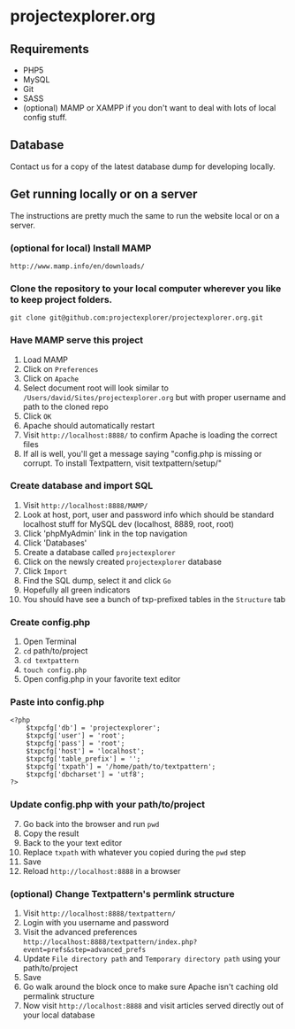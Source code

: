 projectexplorer.org
===================

## Requirements

* PHP5
* MySQL
* Git
* SASS
* (optional) MAMP or XAMPP if you don't want to deal with lots of local config stuff.

## Database

Contact us for a copy of the latest database dump for developing locally.

## Get running locally or on a server

The instructions are pretty much the same to run the website local or on a server.

### (optional for local) Install MAMP

`http://www.mamp.info/en/downloads/`

### Clone the repository to your local computer wherever you like to keep project folders.

`git clone git@github.com:projectexplorer/projectexplorer.org.git`

### Have MAMP serve this project

1. Load MAMP
2. Click on `Preferences`
3. Click on `Apache`
4. Select document root will look similar to `/Users/david/Sites/projectexplorer.org` but with proper username and path to the cloned repo
5. Click `OK`
6. Apache should automatically restart
7. Visit `http://localhost:8888/` to confirm Apache is loading the correct files
8. If all is well, you'll get a message saying "config.php is missing or corrupt. To install Textpattern, visit textpattern/setup/"

### Create database and import SQL

1. Visit `http://localhost:8888/MAMP/`
2. Look at host, port, user and password info which should be standard localhost stuff for MySQL dev (localhost, 8889, root, root)
3. Click 'phpMyAdmin' link in the top navigation
4. Click 'Databases'
5. Create a database called `projectexplorer`
6. Click on the newsly created `projectexplorer` database
7. Click `Import`
8. Find the SQL dump, select it and click `Go`
9. Hopefully all green indicators
10. You should have see a bunch of txp-prefixed tables in the `Structure` tab

### Create config.php

1. Open Terminal
2. `cd` path/to/project
3. `cd textpattern`
4. `touch config.php`
5. Open config.php in your favorite text editor

### Paste into config.php

```
<?php
    $txpcfg['db'] = 'projectexplorer';
    $txpcfg['user'] = 'root';
    $txpcfg['pass'] = 'root';
    $txpcfg['host'] = 'localhost';
    $txpcfg['table_prefix'] = '';
    $txpcfg['txpath'] = '/home/path/to/textpattern';
    $txpcfg['dbcharset'] = 'utf8';
?>
```
### Update config.php with your path/to/project

7. Go back into the browser and run `pwd`
8. Copy the result
9. Back to the your text editor
10. Replace `txpath` with whatever you copied during the `pwd` step
11. Save
12. Reload `http://localhost:8888` in a browser

### (optional) Change Textpattern's permlink structure

1. Visit `http://localhost:8888/textpattern/`
2. Login with you username and password
3. Visit the advanced preferences `http://localhost:8888/textpattern/index.php?event=prefs&step=advanced_prefs`
4. Update `File directory path` and `Temporary directory path` using your path/to/project
5. Save
6. Go walk around the block once to make sure Apache isn't caching old permalink structure
7. Now visit `http://localhost:8888` and visit articles served directly out of your local database